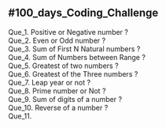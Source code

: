 <h2>#100_days_Coding_Challenge</h2>
Que_1. Positive or Negative number ?<br>
Que_2. Even or Odd number ?<br>
Que_3. Sum of First N Natural numbers ?<br>
Que_4. Sum of Numbers between Range ?<br>
Que_5. Greatest of two numbers ?<br>
Que_6. Greatest of the Three numbers ?<br>
Que_7. Leap year or not ?<br>
Que_8. Prime number or Not ? <br>
Que_9. Sum of digits of a number ?<br>
Que_10. Reverse of a number ?<br>
Que_11. 
